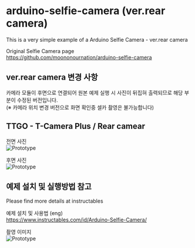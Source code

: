 # arduino-selfie-camera (ver.rear camera)  

This is a very simple example of a Arduino Selfie Camera - ver.rear camera  

Original Selfie Camera page  
https://github.com/moononournation/arduino-selfie-camera  

## ver.rear camera 변경 사항  

카메라 모듈이 후면으로 연결되어 원본 예제 실행 시 사진이 뒤집혀 출력되므로 해당 부분이 수정된 버전입니다.  
(※ 카메라 위치 변경 버전으로 화면 확인중 셀카 촬영은 불가능합니다)  

## TTGO - T-Camera Plus / Rear camear  

전면 사진  
![Prototype](https://raw.githubusercontent.com/eleparts/arduino-selfie-camera-rear-ver/master/img/TTGO-T-Camera-Plus-front.jpg)  

후면 사진  
![Prototype](https://raw.githubusercontent.com/eleparts/arduino-selfie-camera-rear-ver/master/img/TTGO-T-Camera-Plus-back.jpg)  

## 예제 설치 및 실행방법 참고  

Please find more details at instructables

예제 설치 및 사용법 (eng)  
https://www.instructables.com/id/Arduino-Selfie-Camera/

촬영 이미지  
![Prototype](https://raw.githubusercontent.com/eleparts/arduino-selfie-camera-rear-ver/master/img/snap-rear-camera.jpg)  
